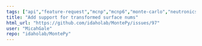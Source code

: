 ```yaml
---
tags: ["api","feature-request","mcnp","mcnp6","monte-carlo","neutronics","radiation-transport"]
title: "Add support for transformed surface nums"
html_url: "https://github.com/idaholab/MontePy/issues/97"
user: "MicahGale"
repo: "idaholab/MontePy"
---
```


